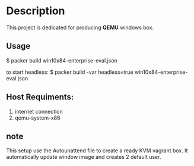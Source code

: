 # Description
This project is dedicated for producing **QEMU** windows box.

## Usage
   $ packer build win10x84-enterprise-eval.json
   
   to start headless:
   $ packer build -var headless=true win10x84-enterprise-eval.json

## Host Requiments:
1. internet connection
1. qemu-system-x86

## note
This setup use the Autounattend file to create a ready KVM vagrant box. It automatically update window image and creates 2 default user.
